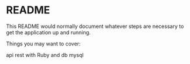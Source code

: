 # README

This README would normally document whatever steps are necessary to get the
application up and running.

Things you may want to cover:

api rest with Ruby and  db mysql

